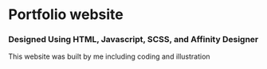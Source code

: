 # Portfolio website
### Designed Using HTML, Javascript, SCSS, and Affinity Designer 
This website was built by me including coding and illustration
